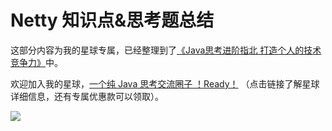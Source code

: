 # Netty 知识点&思考题总结

这部分内容为我的星球专属，已经整理到了[《Java思考进阶指北  打造个人的技术竞争力》](https://www.yuque.com/docs/share/f37fc804-bfe6-4b0d-b373-9c462188fec7?# )中。

欢迎加入我的星球，[一个纯 Java 思考交流圈子 ！Ready！](https://mp.weixin.qq.com/s?__biz=Mzg2OTA0Njk0OA==&mid=100015911&idx=1&sn=2e8a0f5acb749ecbcbb417aa8a4e18cc&chksm=4ea1b0ec79d639fae37df1b86f196e8ce397accfd1dd2004bcadb66b4df5f582d90ae0d62448#rd) （点击链接了解星球详细信息，还有专属优惠款可以领取）。

![](https://img-blog.csdnimg.cn/edc9fdecdfa644e98784a379f46c7a8b.png)
